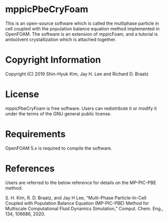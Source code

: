 # mppicPbeCryFoam
This is an open-source software which is called the multiphase particle in cell coupled with the population balance equation method implemented in OpenFOAM.
The software is an extension of mppicFoam, and a tutorial is antisolvent crystallization which is attached together.

# Copyright Information
Copyright (C) 2019 Shin-Hyuk Kim, Jay H. Lee and Richard D. Braatz

# License
mppicPbeCryFoam is free software.
Users can redistribute it or modify it under the terms of the GNU general public license.

# Requirements
OpenFOAM 5.x is required to compile the software.

# References
Users are referred to the below reference for details on the MP-PIC-PBE method.

S. H. Kim, R. D. Braatz, and Jay H Lee, “Multi-Phase Particle-In-Cell Coupled with Population Balance Equation (MP-PIC-PBE) Method for Multiscale Computational Fluid Dynamics Simulation,” Comput. Chem. Eng., 134, 106686, 2020.
